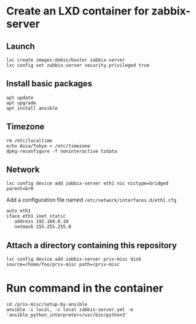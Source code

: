 # Create an LXD container for zabbix-server

## Launch

    lxc create images:debin/buster zabbix-server
    lxc config set zabbix-server security.privileged true

## Install basic packages

    apt update
    apt upgrade
    apt install ansible

## Timezone

    rm /etc/localtime
    echo Asia/Tokyo > /etc/timezone
    dpkg-reconfigure -f noninteractive tzdata

## Network

    lxc config device add zabbix-server eth1 nic nictype=bridged parent=br0

Add a configuration file named `/etc/network/interfaces.d/eth1.cfg`

```
auto eth1
iface eth1 inet static
   address 192.168.0.10
   netmask 255.255.255.0
```

## Attach a directory containing this repository

    lxc config device add zabbix-server priv-misc disk source=/home/foo/priv-misc path=/priv-misc


# Run command in the container

    cd /priv-misc/setup-by-ansible
    ansible -i local, -c local zabbix-server.yml -e 'ansible_python_interpreter=/usr/bin/python3'
